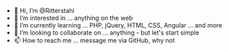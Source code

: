- 👋 Hi, I’m @Ritterstahl
- 👀 I’m interested in ... anything on the web
- 🌱 I’m currently learning ... PHP, jQuery, HTML, CSS, Angular ... and more
- 💞️ I’m looking to collaborate on ... anything - but let's start simple
- 📫 How to reach me ... message me via GitHub, why not

<!---
Ritterstahl/Ritterstahl is a ✨ special ✨ repository because its `README.md` (this file) appears on your GitHub profile.
You can click the Preview link to take a look at your changes.
--->
